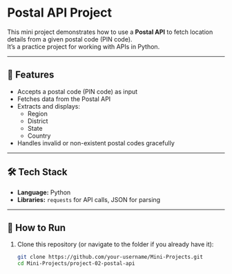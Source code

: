 # Postal API Project

This mini project demonstrates how to use a **Postal API** to fetch location details from a given postal code (PIN code).  
It’s a practice project for working with APIs in Python.

---

## 📌 Features
- Accepts a postal code (PIN code) as input
- Fetches data from the Postal API
- Extracts and displays:
  - Region
  - District
  - State
  - Country
- Handles invalid or non-existent postal codes gracefully

---

## 🛠️ Tech Stack
- **Language:** Python  
- **Libraries:** `requests` for API calls, JSON for parsing  

---

## 🚀 How to Run

1. Clone this repository (or navigate to the folder if you already have it):

   ```bash
   git clone https://github.com/your-username/Mini-Projects.git
   cd Mini-Projects/project-02-postal-api


